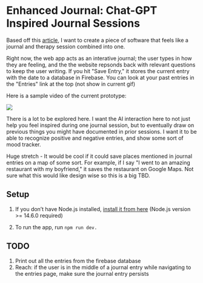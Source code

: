 # Enhanced Journal: Chat-GPT Inspired Journal Sessions 

Based off this [article](https://every.to/chain-of-thought/gpt-3-is-the-best-journal-you-ve-ever-used), I want to create a piece of software that feels like a journal and therapy session combined into one. 

Right now, the web app acts as an interative journal; the user types in how they are feeling, and the the website repsonds back with relevant questions to keep the user writing. If you hit "Save Entry," it stores the current entry with the date to a database in Firebase. You can look at your past entries in the "Entries" link at the top (not show in current gif)

Here is a sample video of the current prototype: 

![](https://github.com/iamrita/enhanced_journal/blob/main/recording_4_3_23.gif)

There is a lot to be explored here. I want the AI interaction here to not just help you feel inspired during one journal session, but to eventually draw on previous things you might have documented in prior sessions. I want it to be able to recognize positive and negative entries, and show some sort of mood tracker. 

Huge stretch - It would be cool if it could save places mentioned in journal entries on a map of some sort. For example, if I say "I went to an amazing restaurant with my boyfriend," it saves the restaurant on Google Maps. Not sure what this would like design wise so this is a big TBD. 


## Setup

1. If you don’t have Node.js installed, [install it from here](https://nodejs.org/en/) (Node.js version >= 14.6.0 required)

2. To run the app, run `npm run dev.` 

## TODO

1. Print out all the entries from the firebase database 
2. Reach: if the user is in the middle of a journal entry while navigating to the entries page, make sure the journal entry persists 